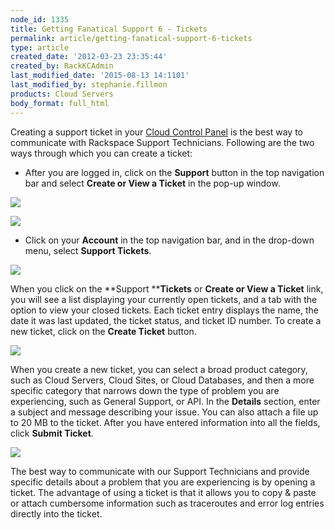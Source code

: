 ```yaml
---
node_id: 1335
title: Getting Fanatical Support 6 - Tickets
permalink: article/getting-fanatical-support-6-tickets
type: article
created_date: '2012-03-23 23:35:44'
created_by: RackKCAdmin
last_modified_date: '2015-08-13 14:1101'
last_modified_by: stephanie.fillmon
products: Cloud Servers
body_format: full_html
---
```


Creating a support ticket in your [Cloud Control
Panel](https://mycloud.rackspace.com/) is the best way to communicate
with Rackspace Support Technicians. Following are the two ways through
which you can create a ticket:

-   After you are logged in, click on the **Support** button in the top
    navigation bar and select **Create or View a Ticket** in the pop-up
    window.

![](/knowledge_center/sites/default/files/field/image/control-panel-support-button.png)

![](/knowledge_center/sites/default/files/field/image/control-panel-support-options.png)

-   Click on your **Account** in the top navigation bar, and in the
    drop-down menu, select **Support Tickets**.

![](/knowledge_center/sites/default/files/field/image/control-panel-drop-down-support.png)

When you click on the **Support ****Tickets** or **Create or View a
Ticket** link, you will see a list displaying your currently open
tickets, and a tab with the option to view your closed tickets. Each
ticket entry displays the name, the date it was last updated, the ticket
status, and ticket ID number. To create a new ticket, click on
the **Create Ticket** button.

![](/knowledge_center/sites/default/files/field/image/control-panel-support-tickets.png)

When you create a new ticket, you can select a broad product category,
such as Cloud Servers, Cloud Sites, or Cloud Databases, and then a more
specific category that narrows down the type of problem you are
experiencing, such as General Support, or API. In
the **Details** section, enter a subject and message describing your
issue. You can also attach a file up to 20 MB to the ticket. After you
have entered information into all the fields, click **Submit Ticket**.

![](/knowledge_center/sites/default/files/field/image/control-panel-sample-ticket2.png)

The best way to communicate with our Support Technicians and provide
specific details about a problem that you are experiencing is by opening
a ticket.  The advantage of using a ticket is that it allows you to copy
& paste or attach cumbersome information such as traceroutes and error
log entries directly into the ticket. 

 

